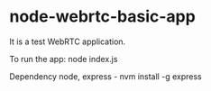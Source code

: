 # node-webrtc-basic-app

It is a test WebRTC application.


To run the app:
node index.js

Dependency 
node,
express - nvm install -g express

